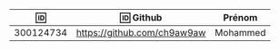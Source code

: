 


|  :id:      | :id: Github | Prénom     |
|------------|----------|----------|
| 300124734 | https://github.com/ch9aw9aw | Mohammed |

